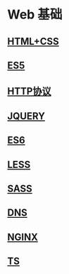 # Web 基础

## [HTML+CSS](./html-css/readme.md)

## [ES5](./js/es5/readme.md)

## [HTTP协议](./agreement/readme.md)

## [JQUERY](./jquery/readme.md)

## [ES6](./js/es6/readme.md)

## [LESS](./sass/readme.md)

## [SASS](./sass/readme.md)

## [DNS](./js/es6/readme.md)

## [NGINX](./nginx/readme.md)

## [TS](./ts/readme.md)
